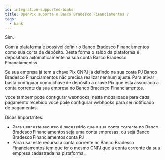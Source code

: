 ```yaml
---
id: integration-supported-banks
title: OpenPix suporta o Banco Bradesco Financiamentos ?
tags:
  - bank
---
```


Sim.

Com a plataforma é possível definir o Banco Bradesco Financiamentos como sua conta de depósito. Desta forma o saldo da plataforma é depositado automaticamente na sua conta Banco Bradesco Financiamentos.

Se sua empresa já tem a chave Pix CNPJ já defindo na sua conta PJ Banco Bradesco Financiamentos não precisa realizar nenhum ajuste. Para ativar basta configurar como chave de depósito a chave Pix que está associada a conta corrente da sua empresa no Banco Bradesco Financiamentos.

Você também pode configurar webhooks, nesta modalidade para cada pagamento recebido você pode configurar webhooks para ser notificado de pagamentos.

Dicas Importantes:

- Para usar este recurso é necessário que a sua conta corrente no Banco Bradesco Financiamentos seja uma conta empresas, ou seja Banco Bradesco Financiamentos conta PJ
- Para usar este recurso a conta corrente no Banco Bradesco Financiamentos tem que ter o mesmo CNPJ que a conta corrente da sua empresa cadastrada na plataforma.
